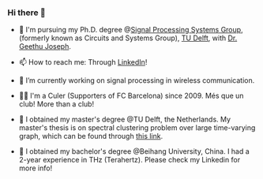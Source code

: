### Hi there 👋

- 🤔 I'm pursuing my Ph.D. degree @[Signal Processing Systems Group](https://sps.ewi.tudelft.nl/), (formerly known as Circuits and Systems Group), [TU Delft](https://www.tudelft.nl/en/), with [Dr. Geethu Joseph](https://sites.google.com/view/geethujoseph/home).
- 📫 How to reach me: Through [LinkedIn](https://www.linkedin.com/in/yanbin-he-10b154198/)!
- 🌱 I’m currently working on signal processing in wireless communication.
- 🔵🔴 I'm a Culer (Supporters of FC Barcelona) since 2009. Més que un club! More than a club!



- 🔭 I obtained my master's degree @TU Delft, the Netherlands. My master's thesis is on spectral clustering problem over large time-varying graph, which can be found through [this link](http://resolver.tudelft.nl/uuid:f9314ad7-07ee-4aaf-850d-04d03233ca00).
- 🔭 I obtained my bachelor's degree @Beihang University, China. I had a 2-year experience in THz (Terahertz). Please check my Linkedin for more info!

<!--
**YanbinHe/YanbinHe** is a ✨ _special_ ✨ repository because its `README.md` (this file) appears on your GitHub profile.

